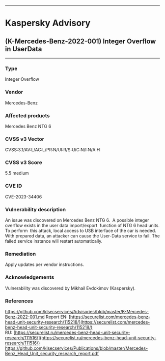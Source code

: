 ***
# Kaspersky Advisory
## (K-Mercedes-Benz-2022-001)  Integer Overflow in UserData
***
### Type
Integer Overflow
### Vendor
Mercedes-Benz
### Affected products
Mercedes Benz NTG 6 
### CVSS v3 Vector

CVSS:3.1/AV:L/AC:L/PR:N/UI:R/S:U/C:N/I:N/A:H
### CVSS v3 Score

5.5 medium
### CVE ID

CVE-2023-34406
### Vulnerability description
An issue was discovered on Mercedes Benz NTG 6.  A possible integer overflow exists in the user data import/export  function of NTG 6 head units. To perform  this attack, local access to USB interface of the car is needed. With prepared data, an attacker can cause the User-Data service to fail. The failed service instance will restart automatically.
### Remediation
Apply updates per vendor instructions.
### Acknowledgements
Vulnerability was discovered by Mikhail Evdokimov (Kaspersky).

### References
https://github.com/klsecservices/Advisories/blob/master/K-Mercedes-Benz-2022-001.md
Report
EN: [https://securelist.com/mercedes-benz-head-unit-security-research/115218/](https://securelist.com/mercedes-benz-head-unit-security-research/115218/)
RU: [https://securelist.ru/mercedes-benz-head-unit-security-research/111516/](https://securelist.ru/mercedes-benz-head-unit-security-research/111516/)
https://github.com/klsecservices/Publications/blob/master/Mercedes-Benz_Head_Unit_security_research_report.pdf